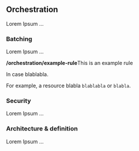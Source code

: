 ## Orchestration
Lorem Ipsum ...

### Batching

Lorem Ipsum ...

<div class="rule" id="/orchestration/example-rule">
  <p class="rulelab"><b>/orchestration/example-rule</b>This is an example rule</p>
  <p>In case blablabla.</p>
  <p class="example">For example, a resource blabla <code>blablabla</code> or <code>blabla</code>.</p>
</div>

### Security
Lorem Ipsum ...

### Architecture & definition
Lorem Ipsum ...